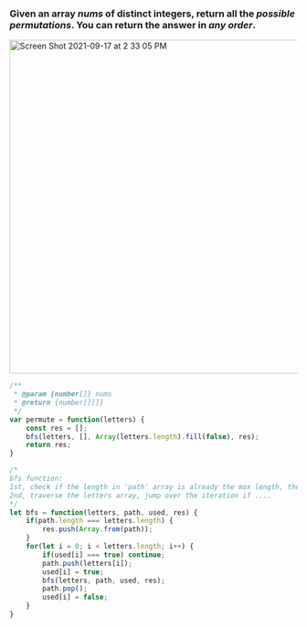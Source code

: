 ### Given an array *nums* of distinct integers, return all the *possible permutations*. You can return the answer in *any order*.

<img width="585" alt="Screen Shot 2021-09-17 at 2 33 05 PM" src="https://user-images.githubusercontent.com/37787994/133855859-af45ae95-abb5-4297-b909-3d1d5a597e4b.png">


```Javascript
/**
 * @param {number[]} nums
 * @return {number[][]}
 */
var permute = function(letters) {
    const res = [];
    bfs(letters, [], Array(letters.length).fill(false), res);
    return res;
}

/*
bfs function:
1st, check if the length in 'path' array is already the max length, then copy whole array from path to the result array
2nd, traverse the letters array, jump over the iteration if ....
*/
let bfs = function(letters, path, used, res) {
    if(path.length === letters.length) {
        res.push(Array.from(path));
    }
    for(let i = 0; i < letters.length; i++) {
        if(used[i] === true) continue;
        path.push(letters[i]);
        used[i] = true;
        bfs(letters, path, used, res);
        path.pop();
        used[i] = false;
    }
}
```
